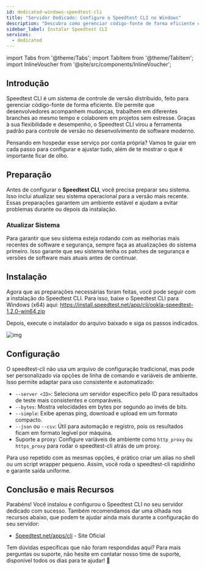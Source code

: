 ```yaml
---
id: dedicated-windows-speedtest-cli
title: "Servidor Dedicado: Configure o Speedtest CLI no Windows"
description: "Descubra como gerenciar código-fonte de forma eficiente e colaborar sem complicações com o Speedtest CLI para desenvolvimento moderno → Saiba mais agora"
sidebar_label: Instalar Speedtest CLI
services:
  - dedicated
---
```


import Tabs from '@theme/Tabs';
import TabItem from '@theme/TabItem';
import InlineVoucher from '@site/src/components/InlineVoucher';

## Introdução

Speedtest CLI é um sistema de controle de versão distribuído, feito para gerenciar código-fonte de forma eficiente. Ele permite que desenvolvedores acompanhem mudanças, trabalhem em diferentes branches ao mesmo tempo e colaborem em projetos sem estresse. Graças à sua flexibilidade e desempenho, o Speedtest CLI virou a ferramenta padrão para controle de versão no desenvolvimento de software moderno.

Pensando em hospedar esse serviço por conta própria? Vamos te guiar em cada passo para configurar e ajustar tudo, além de te mostrar o que é importante ficar de olho.

<InlineVoucher />

## Preparação

Antes de configurar o **Speedtest CLI**, você precisa preparar seu sistema. Isso inclui atualizar seu sistema operacional para a versão mais recente. Essas preparações garantem um ambiente estável e ajudam a evitar problemas durante ou depois da instalação.

### Atualizar Sistema
Para garantir que seu sistema esteja rodando com as melhorias mais recentes de software e segurança, sempre faça as atualizações do sistema primeiro. Isso garante que seu sistema tenha os patches de segurança e versões de software mais atuais antes de continuar.

## Instalação

Agora que as preparações necessárias foram feitas, você pode seguir com a instalação do Speedtest CLI. Para isso, baixe o Speedtest CLI para Windows (x64) aqui: https://install.speedtest.net/app/cli/ookla-speedtest-1.2.0-win64.zip

Depois, execute o instalador do arquivo baixado e siga os passos indicados.

![img](https://screensaver01.zap-hosting.com/index.php/s/XXERYCa3eKjYmxS/download)

## Configuração

O speedtest-cli não usa um arquivo de configuração tradicional, mas pode ser personalizado via opções de linha de comando e variáveis de ambiente. Isso permite adaptar para uso consistente e automatizado:

- `--server <ID>`: Seleciona um servidor específico pelo ID para resultados de teste mais consistentes e comparáveis.  
- `--bytes`: Mostra velocidades em bytes por segundo ao invés de bits.  
- `--simple`: Exibe apenas ping, download e upload em um formato compacto.  
- `--json` ou `--csv`: Útil para automação e registro, pois os resultados ficam em formato legível por máquina.  
- Suporte a proxy: Configure variáveis de ambiente como `http_proxy` ou `https_proxy` para rodar o speedtest-cli atrás de um proxy.  

Para uso repetido com as mesmas opções, é prático criar um alias no shell ou um script wrapper pequeno. Assim, você roda o speedtest-cli rapidinho e garante saída uniforme.

## Conclusão e mais Recursos

Parabéns! Você instalou e configurou o Speedtest CLI no seu servidor dedicado com sucesso. Também recomendamos dar uma olhada nos recursos abaixo, que podem te ajudar ainda mais durante a configuração do seu servidor:

- [Speedtest.net/apps/cli](https://www.speedtest.net/apps/cli) - Site Oficial

Tem dúvidas específicas que não foram respondidas aqui? Para mais perguntas ou suporte, não hesite em contatar nosso time de suporte, disponível todos os dias para te ajudar! 🙂

<InlineVoucher />